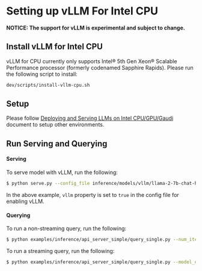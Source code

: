 # Setting up vLLM For Intel CPU

__NOTICE: The support for vLLM is experimental and subject to change.__

## Install vLLM for Intel CPU

vLLM for CPU currently only supports Intel® 5th Gen Xeon® Scalable Performance processor (formerly codenamed Sapphire Rapids). Please run the following script to install:

```bash
dev/scripts/install-vllm-cpu.sh
```

## Setup

Please follow [Deploying and Serving LLMs on Intel CPU/GPU/Gaudi](serve.md) document to setup other environments.

## Run Serving and Querying

#### Serving

To serve model with vLLM, run the following:

```bash
$ python serve.py --config_file inference/models/vllm/llama-2-7b-chat-hf-vllm.yaml --simple --keep_serve_terminal
```

In the above example, `vllm` property is set to `true` in the config file for enabling vLLM.

#### Querying

To run a non-streaming query, run the following:

```bash
$ python examples/inference/api_server_simple/query_single.py --num_iter 1 --model_endpoint http://127.0.0.1:8000/llama-2-7b-chat-hf
```

To run a streaming query, run the following:

```bash
$ python examples/inference/api_server_simple/query_single.py --model_endpoint http://127.0.0.1:8000/llama-2-7b-chat-hf --streaming_response
```